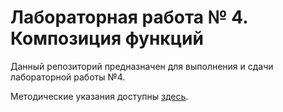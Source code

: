 # Лабораторная работа № 4. Композиция функций

Данный репозиторий предназначен для выполнения и сдачи лабораторной работы №4.

Методические указания доступны [здесь](https://github.com/suai-cs-course/manual/blob/master/index.rst#o-4).
